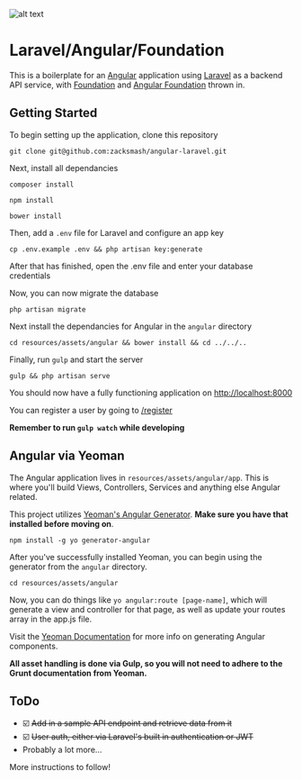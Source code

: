 ![alt text](http://creative-punch.net/wp-content/uploads/2014/01/Angular_Laravel.jpg)


# Laravel/Angular/Foundation

This is a boilerplate for an [Angular](http://angularjs.org) application using [Laravel](http://laravel.com) as a backend API service, with [Foundation](http://foundation.zurb.com) and [Angular Foundation](http://pineconellc.github.io/angular-foundation/) thrown in. 

## Getting Started

To begin setting up the application, clone this repository 

```
git clone git@github.com:zacksmash/angular-laravel.git
```

Next, install all dependancies

```
composer install
```

```
npm install
```

```
bower install
```

Then, add a `.env` file for Laravel and configure an app key

```
cp .env.example .env && php artisan key:generate
```

After that has finished, open the .env file and enter your database credentials

Now, you can now migrate the database

```
php artisan migrate
```

Next install the dependancies for Angular in the `angular` directory

```
cd resources/assets/angular && bower install && cd ../../..
```

Finally, run `gulp` and start the server

```
gulp && php artisan serve
```

You should now have a fully functioning application on [http://localhost:8000](http://localhost:8000)

You can register a user by going to [/register](http://localhost:8000/register)

**Remember to run `gulp watch` while developing**

## Angular via Yeoman

The Angular application lives in `resources/assets/angular/app`. This is where you'll build Views, Controllers, Services and anything else Angular related. 

This project utilizes [Yeoman's Angular Generator](https://github.com/yeoman/generator-angular). **Make sure you have that installed before moving on**.

```
npm install -g yo generator-angular
```

After you've successfully installed Yeoman, you can begin using the generator from the `angular` directory.

```
cd resources/assets/angular
``` 

Now, you can do things like `yo angular:route [page-name]`, which will generate a view and controller for that page, as well as update your routes array in the app.js file.

Visit the [Yeoman Documentation](https://github.com/yeoman/generator-angular) for more info on generating Angular components.

**All asset handling is done via Gulp, so you will not need to adhere to the Grunt documentation from Yeoman.**

## ToDo

* :ballot_box_with_check: ~~Add in a sample API endpoint and retrieve data from it~~
* :ballot_box_with_check: ~~User auth, either via Laravel's built in authentication or JWT~~
* Probably a lot more...

More instructions to follow!
